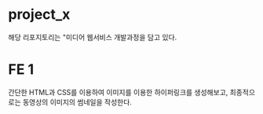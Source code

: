 # project_x
해당 리포지토리는 "미디어 웹서비스 개발과정을 담고 있다.

# FE 1
간단한 HTML과 CSS를 이용하여 이미지를 이용한 하이퍼링크를 생성해보고, 최종적으로는 동영상의 이미지의 썸네일을 작성한다.

